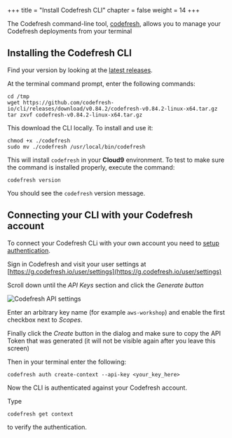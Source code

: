 +++
title = "Install Codefresh CLI"
chapter = false
weight = 14
+++

The Codefresh command-line tool, [codefresh](https://codefresh-io.github.io/cli/), allows you to manage your Codefresh deployments from your terminal

## Installing the Codefresh CLI

Find your version by looking at the [latest releases](https://codefresh-io.github.io/cli/installation/download/).


At the terminal command prompt, enter the following commands:

```
cd /tmp
wget https://github.com/codefresh-io/cli/releases/download/v0.84.2/codefresh-v0.84.2-linux-x64.tar.gz
tar zxvf codefresh-v0.84.2-linux-x64.tar.gz
```

This download the CLI locally. To install and use it:

```
chmod +x ./codefresh
sudo mv ./codefresh /usr/local/bin/codefresh
```

This will install `codefresh` in your **Cloud9** environment. To test to make sure the command is installed properly, execute the command:

```
codefresh version 
```

You should see the `codefresh` version message.

## Connecting your CLI with your Codefresh account

To connect your Codefresh CLi with your own account you need to [setup 
authentication](https://codefresh.io/docs/docs/integrations/codefresh-api/#authentication-instructions).

Sign in Codefresh and visit your user settings at [https://g.codefresh.io/user/settings](https://g.codefresh.io/user/settings)

Scroll down until the *API Keys* section and click the *Generate button*

![Codefresh API settings](/images/prerequisites/api-token.png)

Enter an arbitrary key name (for example `aws-workshop`) and enable
the first checkbox next to *Scopes*.

Finally click the *Create* button in the dialog and make sure to copy the API Token that was generated (it will not be visible again after you leave this screen)

Then in your terminal enter the following:

```
codefresh auth create-context --api-key <your_key_here>
```

Now the CLI is authenticated against your Codefresh account. 

Type 

```
codefresh get context
```

to verify the authentication.


